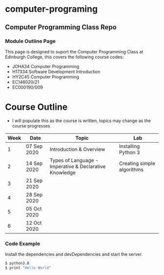 # computer-programing
## Computer Programming Class Repo

### Module Outline Page

This page is designed to suport the Computer Programming Class at Edinburgh College, this covers the following course codes:

  - JOHA34 Computer Programming
  - H17334 Software Development Introduction
  - HY2C45 Computer Programming
  - EC146020/21
  - EC000190/009

# Course Outline

  - I will populate this as the course is written, topics may change as the course progresses

| Week | Date | Topic | Lab |
| ------ | ------ | ------ | ------ |
| 1 |07 Sep 2020 | Introduction & Overview | Installing Python 3 |
| 2 |14 Sep 2020 | Types of Language - Imperative & Declarative Knowledge| Creating simple algorithms| 
| 3 |21 Sep 2020 | 
| 4 |28 Sep 2020 |
| 5 |05 Oct 2020 |
| 6 |12 Oct 2020 |


### Code Example

Install the dependencies and devDependencies and start the server.

```sh
$ python3.8
$ print "Hello World"
```
